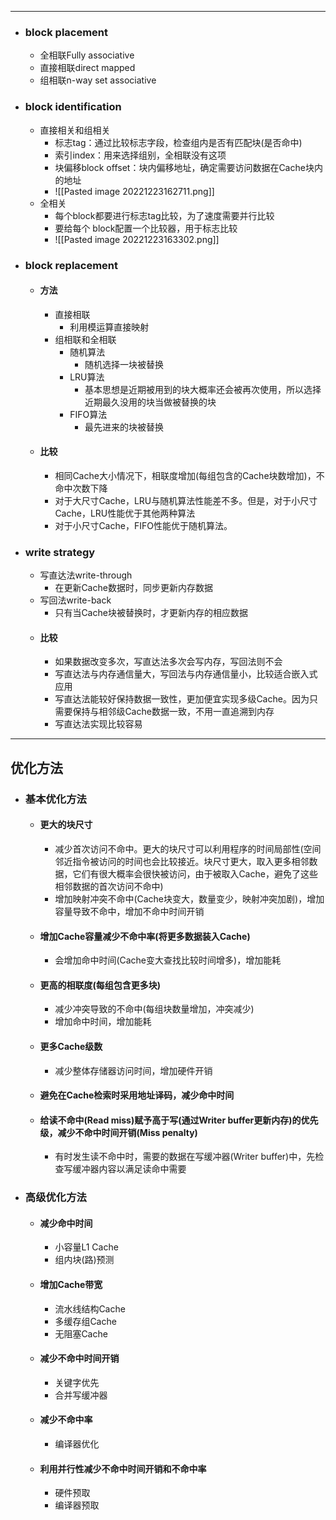 
----
- ### block placement
	- 全相联Fully associative
	- 直接相联direct mapped
	- 组相联n-way set associative
- ### block identification
	- 直接相关和组相关
		- 标志tag：通过比较标志字段，检查组内是否有匹配块(是否命中)
		- 索引index：用来选择组别，全相联没有这项
		- 块偏移block offset：块内偏移地址，确定需要访问数据在Cache块内的地址
		- ![[Pasted image 20221223162711.png]]
	- 全相关
		- 每个block都要进行标志tag比较，为了速度需要并行比较
		- 要给每个 block配置一个比较器，用于标志比较
		- ![[Pasted image 20221223163302.png]]

- ### block replacement
	- #### 方法
		- 直接相联
			- 利用模运算直接映射
		- 组相联和全相联
			- 随机算法
				- 随机选择一块被替换
			- LRU算法
				- 基本思想是近期被用到的块大概率还会被再次使用，所以选择近期最久没用的块当做被替换的块
			- FIFO算法
				- 最先进来的块被替换
	- #### 比较
		- 相同Cache大小情况下，相联度增加(每组包含的Cache块数增加)，不命中次数下降
		- 对于大尺寸Cache，LRU与随机算法性能差不多。但是，对于小尺寸Cache，LRU性能优于其他两种算法
		- 对于小尺寸Cache，FIFO性能优于随机算法。
- ### write strategy
	- 写直达法write-through
		- 在更新Cache数据时，同步更新内存数据
	- 写回法write-back
		- 只有当Cache块被替换时，才更新内存的相应数据
	- #### 比较
		- 如果数据改变多次，写直达法多次会写内存，写回法则不会
		- 写直达法与内存通信量大，写回法与内存通信量小，比较适合嵌入式应用
		- 写直达法能较好保持数据一致性，更加便宜实现多级Cache。因为只需要保持与相邻级Cache数据一致，不用一直追溯到内存
		- 写直达法实现比较容易

-----

## 优化方法
- ### 基本优化方法
	- #### 更大的块尺寸
		- 减少首次访问不命中。更大的块尺寸可以利用程序的时间局部性(空间邻近指令被访问的时间也会比较接近。块尺寸更大，取入更多相邻数据，它们有很大概率会很快被访问，由于被取入Cache，避免了这些相邻数据的首次访问不命中)
		- 增加映射冲突不命中(Cache块变大，数量变少，映射冲突加剧)，增加容量导致不命中，增加不命中时间开销
	- #### 增加Cache容量减少不命中率(将更多数据装入Cache)
		- 会增加命中时间(Cache变大查找比较时间增多)，增加能耗
	- #### 更高的相联度(每组包含更多块)
		- 减少冲突导致的不命中(每组块数量增加，冲突减少)
		- 增加命中时间，增加能耗
	- #### 更多Cache级数
		- 减少整体存储器访问时间，增加硬件开销
	- #### 避免在Cache检索时采用地址译码，减少命中时间
	- #### 给读不命中(Read miss)赋予高于写(通过Writer buffer更新内存)的优先级，减少不命中时间开销(Miss penalty)
		- 有时发生读不命中时，需要的数据在写缓冲器(Writer buffer)中，先检查写缓冲器内容以满足读命中需要
- ### 高级优化方法
	- #### 减少命中时间
		- 小容量L1 Cache
		- 组内块(路)预测
	- #### 增加Cache带宽
		- 流水线结构Cache
		- 多缓存组Cache
		- 无阻塞Cache
	- #### 减少不命中时间开销
		- 关键字优先
		- 合并写缓冲器
	- #### 减少不命中率
		- 编译器优化
	- #### 利用并行性减少不命中时间开销和不命中率
		- 硬件预取
		- 编译器预取
